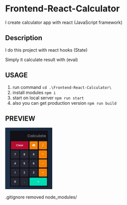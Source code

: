 # Frontend-React-Calculator

I create calculator app with react (JavaScript framework)

## Description

I do this project with react hooks (State)

Simply it calculate result with (eval)

## USAGE

1. run command `cd .\Frontend-React-Calculator\`
2. install modules `npm i`
3. start on local server `npm run start`
4. also you can get production version `npm run build`

## PREVIEW

<img src="./preview.png" width="30%"/>

.gitignore removed node_modules/

